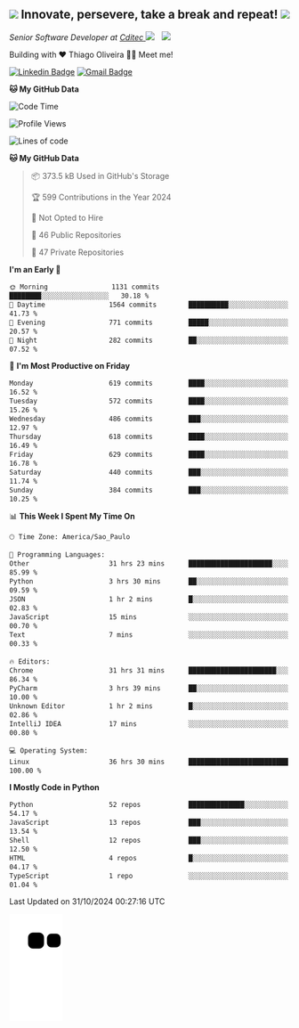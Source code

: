 <h2><img src="https://emojis.slackmojis.com/emojis/images/1531849430/4246/blob-sunglasses.gif?1531849430" width="30"/> Innovate, persevere, take a break and repeat! <img src="https://media.giphy.com/media/12oufCB0MyZ1Go/giphy.gif" width="50"></h2>
<img align='right' src="https://media.giphy.com/media/M9gbBd9nbDrOTu1Mqx/giphy.gif" width="230">
<p><em>Senior Software Developer at <a href="https://www.cditec.com.br/">Cditec
</a><img src="https://media.giphy.com/media/WUlplcMpOCEmTGBtBW/giphy.gif" width="30"> 
</em></p>



Building with ❤️ Thiago Oliveira 👋🏽 Meet me!

[![Linkedin Badge](https://img.shields.io/badge/-Thiago-blue?style=flat-square&logo=Linkedin&logoColor=white&link=https://www.linkedin.com/in/tgmarinho/)](https://www.linkedin.com/in/thiagoceconelo/) 
[![Gmail Badge](https://img.shields.io/badge/-thiceconelo@gmail.com-c14438?style=flat-square&logo=Gmail&logoColor=white&link=mailto:thiceconelo@gmail.com)](mailto:thiceconelo@gmail.com)

</em></p>

<!-- <span style="height ">
![Anurag's GitHub stats](https://github-readme-stats.vercel.app/api?username=arthurspk&show_icons=true&theme=tokyonight)
</span> -->

**🐱 My GitHub Data** 
<!--START_SECTION:waka-->
![Code Time](http://img.shields.io/badge/Code%20Time-2%2C073%20hrs%2020%20mins-blue)

![Profile Views](http://img.shields.io/badge/Profile%20Views-8-blue)

![Lines of code](https://img.shields.io/badge/From%20Hello%20World%20I%27ve%20Written-5.1%20million%20lines%20of%20code-blue)

**🐱 My GitHub Data** 

> 📦 373.5 kB Used in GitHub's Storage 
 > 
> 🏆 599 Contributions in the Year 2024
 > 
> 🚫 Not Opted to Hire
 > 
> 📜 46 Public Repositories 
 > 
> 🔑 47 Private Repositories 
 > 
**I'm an Early 🐤** 

```text
🌞 Morning                1131 commits        ████████░░░░░░░░░░░░░░░░░   30.18 % 
🌆 Daytime                1564 commits        ██████████░░░░░░░░░░░░░░░   41.73 % 
🌃 Evening                771 commits         █████░░░░░░░░░░░░░░░░░░░░   20.57 % 
🌙 Night                  282 commits         ██░░░░░░░░░░░░░░░░░░░░░░░   07.52 % 
```
📅 **I'm Most Productive on Friday** 

```text
Monday                   619 commits         ████░░░░░░░░░░░░░░░░░░░░░   16.52 % 
Tuesday                  572 commits         ████░░░░░░░░░░░░░░░░░░░░░   15.26 % 
Wednesday                486 commits         ███░░░░░░░░░░░░░░░░░░░░░░   12.97 % 
Thursday                 618 commits         ████░░░░░░░░░░░░░░░░░░░░░   16.49 % 
Friday                   629 commits         ████░░░░░░░░░░░░░░░░░░░░░   16.78 % 
Saturday                 440 commits         ███░░░░░░░░░░░░░░░░░░░░░░   11.74 % 
Sunday                   384 commits         ███░░░░░░░░░░░░░░░░░░░░░░   10.25 % 
```


📊 **This Week I Spent My Time On** 

```text
🕑︎ Time Zone: America/Sao_Paulo

💬 Programming Languages: 
Other                    31 hrs 23 mins      █████████████████████░░░░   85.99 % 
Python                   3 hrs 30 mins       ██░░░░░░░░░░░░░░░░░░░░░░░   09.59 % 
JSON                     1 hr 2 mins         █░░░░░░░░░░░░░░░░░░░░░░░░   02.83 % 
JavaScript               15 mins             ░░░░░░░░░░░░░░░░░░░░░░░░░   00.70 % 
Text                     7 mins              ░░░░░░░░░░░░░░░░░░░░░░░░░   00.33 % 

🔥 Editors: 
Chrome                   31 hrs 31 mins      ██████████████████████░░░   86.34 % 
PyCharm                  3 hrs 39 mins       ██░░░░░░░░░░░░░░░░░░░░░░░   10.00 % 
Unknown Editor           1 hr 2 mins         █░░░░░░░░░░░░░░░░░░░░░░░░   02.86 % 
IntelliJ IDEA            17 mins             ░░░░░░░░░░░░░░░░░░░░░░░░░   00.80 % 

💻 Operating System: 
Linux                    36 hrs 30 mins      █████████████████████████   100.00 % 
```

**I Mostly Code in Python** 

```text
Python                   52 repos            ██████████████░░░░░░░░░░░   54.17 % 
JavaScript               13 repos            ███░░░░░░░░░░░░░░░░░░░░░░   13.54 % 
Shell                    12 repos            ███░░░░░░░░░░░░░░░░░░░░░░   12.50 % 
HTML                     4 repos             █░░░░░░░░░░░░░░░░░░░░░░░░   04.17 % 
TypeScript               1 repo              ░░░░░░░░░░░░░░░░░░░░░░░░░   01.04 % 
```




 Last Updated on 31/10/2024 00:27:16 UTC
<!--END_SECTION:waka-->

![Snake animation](https://github.com/rafaballerini/rafaballerini/blob/output/github-contribution-grid-snake.svg)


<!---
ceconelo/ceconelo is a ✨ special ✨ repository because its `README.md` (this file) appears on your GitHub profile.
You can click the Preview link to take a look at your changes.
--->
